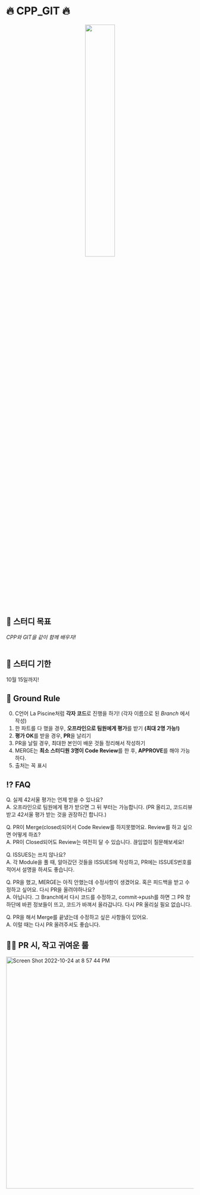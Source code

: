 #  🔥 CPP_GIT 🔥

<div align="center">
<img src = "https://user-images.githubusercontent.com/59588256/198200272-361837cd-861e-4352-84c2-8621ebad66e8.jpg" width="40%" height="40%">
</div>


## 💪 스터디 목표
_CPP와 GIT을 같이 함께 배우자!_  
<br/>


## 📅 스터디 기한
10월 15일까지!
<br/>


## 🤝 Ground Rule
0. C언어 La Piscine처럼 **각자 코드**로 진행을 하기! (각자 이름으로 된 _Branch_ 에서 작성)
1. 한 파트를 다 했을 경우, **오프라인으로 팀원에게 평가**를 받기 **(최대 2명 가능!)**
2. **평가 OK**를 받을 경우, **PR**을 날리기
3. PR을 날릴 경우, 최대한 본인이 배운 것들 정리해서 작성하기
4. MERGE는 **최소 스터디원 3명이 Code Review**를 한 후, **APPROVE**를 해야 가능하다.
5. 출처는 꼭 표시


## ⁉️ FAQ ###
Q. 실제 42서울 평가는 언제 받을 수 있나요? <br/>
A. 오프라인으로 팀원에게 평가 받으면 그 뒤 부터는 가능합니다. (PR 올리고, 코드리뷰 받고 42서울 평가 받는 것을 권장하긴 합니다.)

Q. PR이 Merge(closed)되어서 Code Review를 하지못했어요. Review를 하고 싶으면 어떻게 하죠? <br/>
A. PR이 Closed되어도 Review는 여전히 달 수 있습니다. 끊임없이 질문해보세요! 

Q. ISSUES는 쓰지 않나요? <br/>
A. 각 Module을 풀 때, 알아갔던 것들을 ISSUES에 작성하고, PR에는 ISSUES번호를 적어서 설명을 하셔도 좋습니다.

Q. PR을 했고, MERGE는 아직 안했는데 수정사항이 생겼어요. 혹은 피드백을 받고 수정하고 싶어요. 다시 PR을 올려야하나요? <br/>
A. 아닙니다. 그 Branch에서 다시 코드를 수정하고, commit->push를 하면 그 PR 창 하단에 바뀐 정보들이 뜨고, 코드가 바껴서 올라갑니다. 다시 PR 올리실 필요 없습니다. 

Q. PR을 해서 Merge를 끝냈는데 수정하고 싶은 사항들이 있어요. <br/>
A. 이럴 때는 다시 PR 올려주셔도 좋습니다. 


## 🧚‍♀️ PR 시, 작고 귀여운 룰
<img width="1609" alt="Screen Shot 2022-10-24 at 8 57 44 PM" src="https://user-images.githubusercontent.com/59588256/198199867-27b74d7b-d718-416a-b719-e21026e709b3.png" width="40%" height="40%">
들어오면 아시겠지만 PR할 때 템플릿 추가해놨습니다. <br/>

PR할 시,
**제목은 [Intra ID] CPP0X** 적어주시면 될 것 같습니다. <br/>
**Reviewers는 자동으로 3명**으로 적용될 예정입니다. <br/>
**Assignees는 본인**을 해놓으시면 됩니다. <br/>

PR 템플릿을 보면,
PR은 오프라인 평가를 1회 받은 뒤 올려야하니 평가해주신 분 **인트라 id**를 적어주시면 됩니다. <br/>
**이번 과제에 알아야하는 개념들은** 짧게 어떤 것들이 쓰였는 지 적어주시면 됩니다. <br/>
**이번 과제를 통해 알아낸 것들은** 본격적으로 어떤 것을 배우셨는 지 적어주시면 됩니다. <br/>

맥을 쓰시기에 스샷, 화면 녹화 또한 쉬울테니 이런 것들도 적어주시면 알기 쉬울 것 입니다. <br/>
수정사항(optional)은 pr을 올렸음에도 뭔가 수정하고 싶은 것이 생겼다하시면 올리시면 됩니다. <br/>
간단한 이야기이지만 PR을 올리면 톡방에 한번 이야기를 해주시면 빠르게 리뷰할 수 있을 것 입니다. <br/>
<br/>

## 👨‍👩‍👧‍👦 스터디 멤버


<div align="center">
  <table>
      <tr>
      <td align="center">
        <a href="https://github.com/change-challenge">
          <img src="https://avatars.githubusercontent.com/u/59588256?v=4" alt="장호진 프로필" width=200 height=200 />
        </a>
      </td>
    </tr>
    <tr>
    <td align="center">
      <a href="https://github.com/change-challenge">
        장호진(hchang)
      </a>
    </td>
  </tr>
  </table>
  <table>
    <tr>
      <td align="center">
        <a href="https://github.com/Giromi">
          <img src="https://avatars.githubusercontent.com/u/60354633?v=4" alt="김민수 프로필" width=200 height=200 />
        </a>
      </td>
      <td align="center">
        <a href="https://github.com/lopers-high">
          <img src="https://avatars.githubusercontent.com/u/86358498?v=4" alt="박진영 프로필" width=200 height=200 />
        </a>
      </td>
      <td align="center">
        <a href="https://github.com/sob2545">
          <img src="https://avatars.githubusercontent.com/u/96904906?v=4" alt="심성민 프로필" width=200 height=200 />
        </a>
      </td>
    </tr>
    <tr>
      <td align="center">
        <a href="https://github.com/Giromi">
          김민수(minsuki2)
        </a>
      </td>
      <td align="center">
        <a href="https://github.com/lopers-high">
          박진영(jinypark)
        </a>
      </td>
      <td align="center">
        <a href="https://github.com/sob2545">
          심성민(sesim)
        </a>
      </td>
    </tr>
    <tr>
      <td align="center">
        <a href="https://github.com/aLVINlEE9">
          <img src="https://avatars.githubusercontent.com/u/74805318?v=4" alt="이승수 프로필" width=200 height=200 />
        </a>
      </td>
      <td align="center">
        <a href="https://github.com/jeongmino">
          <img src="https://avatars.githubusercontent.com/u/91644928?v=4" alt="오정민 프로필" width=200 height=200 />
        </a>
      </td>
      <td align="center">
        <a href="https://github.com/joonho0410">
          <img src="https://avatars.githubusercontent.com/u/76806109?v=4" alt="전준호 프로필" width=200 height=200 />
        </a>
      </td>
    </tr>
    <tr>
      <td align="center">
        <a href="https://github.com/aLVINlEE9">
          이승수(seungsle)
        </a>
      </td>
      <td align="center">
        <a href="https://github.com/jeongmino">
          오정민 (junoh)
        </a>
      </td>
       <td align="center">
        <a href="https://github.com/joonho0410">
          전준호(junhjeon)
        </a>
      </td>
    </tr>
  </table>
  
</div>
